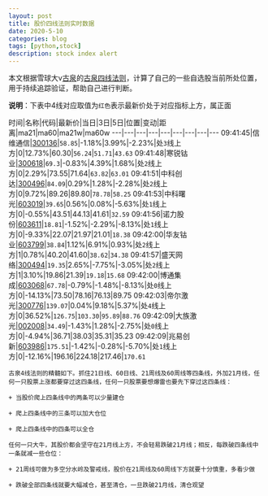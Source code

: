 ```yaml
---
layout: post
title: 股价四线法则实时数据
date: 2020-5-10
categories: blog
tags: [python,stock]
description: stock index alert
---
```



本文根据雪球大v[古泉](https://xueqiu.com/u/7148646888)的[古泉四线法则](https://xueqiu.com/7148646888/130498192)，计算了自己的一些自选股当前所处位置，用于持续追踪验证，帮助自己进行判断。

**说明**：下表中4线对应取值为`红色`表示最新价处于对应指标上方，属正面

时间|名称|代码|最新价|当日|3日|5日|位置|变动|距离|ma21|ma60|ma21w|ma60w
---|---|---|---|---|---|---|---|---
09:41:45|信维通信|[300136](https://xueqiu.com/S/SZ300136)|`58.85`|-1.18%|3.99%|-2.23%|处`3`线上方|0|12.73%|60.30|`56.24`|`51.71`|`43.63`
09:41:48|寒锐钴业|[300618](https://xueqiu.com/S/SZ300618)|`69.3`|-0.83%|4.39%|1.68%|处`2`线上方|0|2.29%|73.55|71.64|`63.82`|`63.01`
09:41:51|中科创达|[300496](https://xueqiu.com/S/SZ300496)|`84.09`|0.29%|1.28%|-2.28%|处`2`线上方|0|9.72%|89.26|89.80|`78.78`|`58.25`
09:41:53|中科曙光|[603019](https://xueqiu.com/S/SH603019)|`39.65`|0.56%|0.08%|-5.63%|处`1`线上方|0|-0.55%|43.51|44.13|41.61|`32.59`
09:41:56|诺力股份|[603611](https://xueqiu.com/S/SH603611)|`18.81`|-1.52%|-2.29%|-8.13%|处`1`线上方|0|-9.33%|22.07|21.97|21.01|`18.38`
09:42:00|华友钴业|[603799](https://xueqiu.com/S/SH603799)|`38.84`|1.12%|6.91%|0.93%|处`2`线上方|1|0.78%|40.20|41.60|`38.62`|`34.38`
09:41:57|盛天网络|[300494](https://xueqiu.com/S/SZ300494)|`19.35`|2.65%|-7.75%|-3.05%|处`2`线上方|1|3.10%|19.86|21.39|`19.18`|`15.68`
09:42:00|博通集成|[603068](https://xueqiu.com/S/SH603068)|`67.78`|-0.79%|-1.48%|-8.13%|处`0`线上方|0|-14.13%|73.50|78.16|76.13|89.75
09:42:03|帝尔激光|[300776](https://xueqiu.com/S/SZ300776)|`139.07`|0.04%|9.18%|5.37%|处`4`线上方|0|36.52%|`126.75`|`103.30`|`95.89`|`88.76`
09:42:09|大族激光|[002008](https://xueqiu.com/S/SZ002008)|`34.49`|-1.43%|1.28%|-2.75%|处`0`线上方|0|-4.94%|36.71|38.03|35.31|35.23
09:42:09|兆易创新|[603986](https://xueqiu.com/S/SH603986)|`175.51`|-1.42%|-0.28%|-5.70%|处`1`线上方|0|-12.16%|196.16|224.18|217.46|`170.61`

```
古泉4线法则的精髓如下。抓住21日线、60日线、21周线及60周线等四条线，外加21月线，任何一只股票上涨都要穿过这四条线，任何一只股票要想爆雷也要先下穿过这四条线：

+ 当股价爬上四条线中的两条可以少量建仓

+ 爬上四条线中的三条可以加大仓位

+ 爬上四条线中的四条可以全仓

任何一只大牛，其股价都会坚守在21月线上方，不会轻易跌破21月线；相反，每跌破四条线中一条就减一些仓位：

+ 21周线可做为多空分水岭及警戒线，股价在21周线及60周线下方就要十分慎重，多看少做

+ 跌破全部四条线就要大幅减仓，甚至清仓，一旦跌破21月线，清仓观望
```